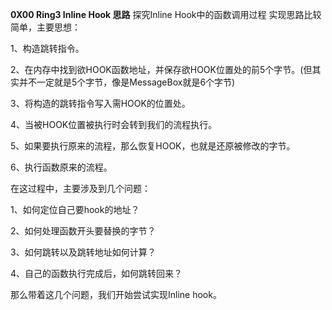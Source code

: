 **0X00 Ring3 Inline Hook 思路**
探究Inline Hook中的函数调用过程
实现思路比较简单，主要思想：

1、构造跳转指令。

2、在内存中找到欲HOOK函数地址，并保存欲HOOK位置处的前5个字节。(但其实并不一定就是5个字节，像是MessageBox就是6个字节)

3、将构造的跳转指令写入需HOOK的位置处。

4、当被HOOK位置被执行时会转到我们的流程执行。

5、如果要执行原来的流程，那么恢复HOOK，也就是还原被修改的字节。

6、执行函数原来的流程。





在这过程中，主要涉及到几个问题：

1、如何定位自己要hook的地址？

2、如何处理函数开头要替换的字节？

3、如何跳转以及跳转地址如何计算？

4、自己的函数执行完成后，如何跳转回来？



那么带着这几个问题，我们开始尝试实现Inline hook。

